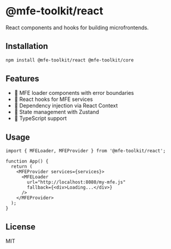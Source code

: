 # @mfe-toolkit/react

React components and hooks for building microfrontends.

## Installation

```bash
npm install @mfe-toolkit/react @mfe-toolkit/core
```

## Features

- 🧩 MFE loader components with error boundaries
- 🎣 React hooks for MFE services
- 💉 Dependency injection via React Context
- 🏪 State management with Zustand
- 🔐 TypeScript support

## Usage

```tsx
import { MFELoader, MFEProvider } from '@mfe-toolkit/react';

function App() {
  return (
    <MFEProvider services={services}>
      <MFELoader
        url="http://localhost:8080/my-mfe.js"
        fallback={<div>Loading...</div>}
      />
    </MFEProvider>
  );
}
```

## License

MIT
